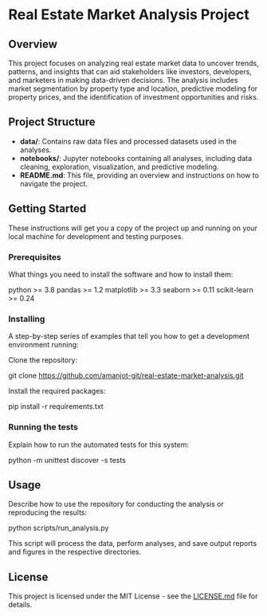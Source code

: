 # Real Estate Market Analysis Project

## Overview

This project focuses on analyzing real estate market data to uncover trends, patterns, and insights that can aid stakeholders like investors, developers, and marketers in making data-driven decisions. The analysis includes market segmentation by property type and location, predictive modeling for property prices, and the identification of investment opportunities and risks.

## Project Structure

- **data/**: Contains raw data files and processed datasets used in the analyses.
- **notebooks/**: Jupyter notebooks containing all analyses, including data cleaning, exploration, visualization, and predictive modeling.
- **README.md**: This file, providing an overview and instructions on how to navigate the project.

## Getting Started

These instructions will get you a copy of the project up and running on your local machine for development and testing purposes.

### Prerequisites

What things you need to install the software and how to install them:

python >= 3.8
pandas >= 1.2
matplotlib >= 3.3
seaborn >= 0.11
scikit-learn >= 0.24


### Installing

A step-by-step series of examples that tell you how to get a development environment running:

Clone the repository:

git clone https://github.com/amanjot-git/real-estate-market-analysis.git


Install the required packages:

pip install -r requirements.txt


### Running the tests

Explain how to run the automated tests for this system:

python -m unittest discover -s tests


## Usage

Describe how to use the repository for conducting the analysis or reproducing the results:

python scripts/run_analysis.py

This script will process the data, perform analyses, and save output reports and figures in the respective directories.


## License

This project is licensed under the MIT License - see the [LICENSE.md](LICENSE.md) file for details.



